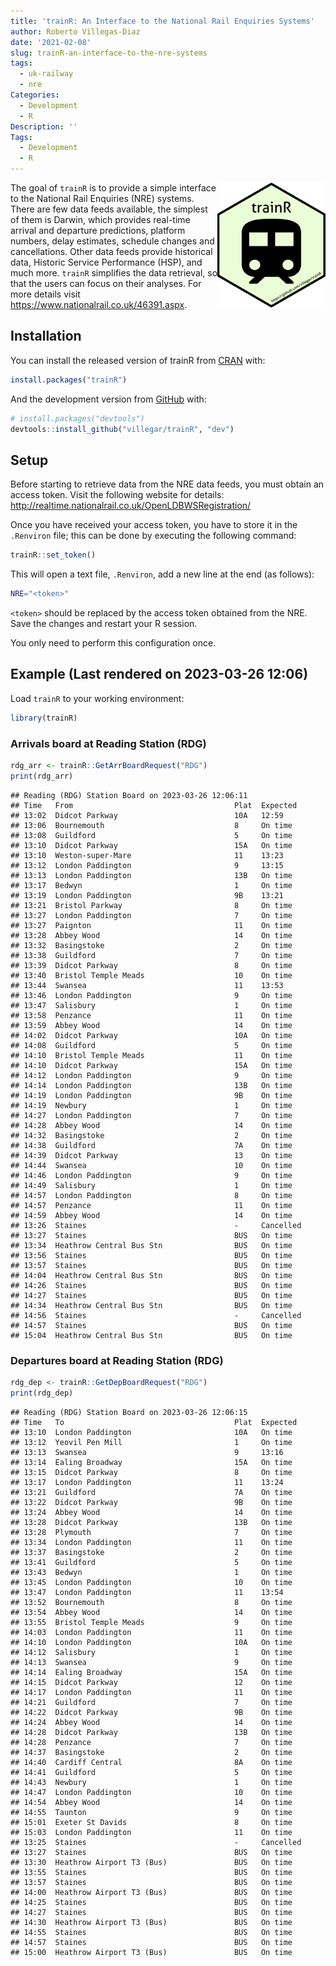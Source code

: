 ```yaml
---
title: 'trainR: An Interface to the National Rail Enquiries Systems'
author: Roberto Villegas-Diaz
date: '2021-02-08'
slug: trainR-an-interface-to-the-nre-systems
tags:
  - uk-railway
  - nre
Categories:
  - Development
  - R
Description: ''
Tags:
  - Development
  - R
---
```


<img src="https://raw.githubusercontent.com/villegar/trainR/main/inst/images/logo.png" alt="logo" align="right" height=200px/>

The goal of `trainR` is to provide a simple interface to the 
National Rail Enquiries (NRE) systems. There are few data feeds 
available, the simplest of them is Darwin, which provides real-time 
arrival and departure predictions, platform numbers, delay estimates, 
schedule changes and cancellations. Other data feeds provide historical 
data, Historic Service Performance (HSP), and much more. `trainR` 
simplifies the data retrieval, so that the users can focus on their 
analyses. For more details visit 
https://www.nationalrail.co.uk/46391.aspx.

## Installation

You can install the released version of trainR from [CRAN](https://CRAN.R-project.org) with:

``` r
install.packages("trainR")
```

And the development version from [GitHub](https://github.com/) with:

``` r
# install.packages("devtools")
devtools::install_github("villegar/trainR", "dev")
```

## Setup
Before starting to retrieve data from the NRE data feeds, you must obtain an access token. 
Visit the following website for details: http://realtime.nationalrail.co.uk/OpenLDBWSRegistration/

Once you have received your access token, you have to store it in the `.Renviron` file; this can be 
done by executing the following command:


```r
trainR::set_token()
```

This will open a text file, `.Renviron`, add a new line at the end (as follows):

```bash
NRE="<token>"
```

`<token>` should be replaced by the access token obtained from the NRE. Save the changes and restart 
your R session.

You only need to perform this configuration once.

## Example (Last rendered on 2023-03-26 12:06)

Load `trainR` to your working environment:

```r
library(trainR)
```

### Arrivals board at Reading Station (RDG)


```r
rdg_arr <- trainR::GetArrBoardRequest("RDG")
print(rdg_arr)
```

```
## Reading (RDG) Station Board on 2023-03-26 12:06:11
## Time   From                                    Plat  Expected
## 13:02  Didcot Parkway                          10A   12:59
## 13:06  Bournemouth                             8     On time
## 13:08  Guildford                               5     On time
## 13:10  Didcot Parkway                          15A   On time
## 13:10  Weston-super-Mare                       11    13:23
## 13:12  London Paddington                       9     13:15
## 13:13  London Paddington                       13B   On time
## 13:17  Bedwyn                                  1     On time
## 13:19  London Paddington                       9B    13:21
## 13:21  Bristol Parkway                         8     On time
## 13:27  London Paddington                       7     On time
## 13:27  Paignton                                11    On time
## 13:28  Abbey Wood                              14    On time
## 13:32  Basingstoke                             2     On time
## 13:38  Guildford                               7     On time
## 13:39  Didcot Parkway                          8     On time
## 13:40  Bristol Temple Meads                    10    On time
## 13:44  Swansea                                 11    13:53
## 13:46  London Paddington                       9     On time
## 13:47  Salisbury                               1     On time
## 13:58  Penzance                                11    On time
## 13:59  Abbey Wood                              14    On time
## 14:02  Didcot Parkway                          10A   On time
## 14:08  Guildford                               5     On time
## 14:10  Bristol Temple Meads                    11    On time
## 14:10  Didcot Parkway                          15A   On time
## 14:12  London Paddington                       9     On time
## 14:14  London Paddington                       13B   On time
## 14:19  London Paddington                       9B    On time
## 14:19  Newbury                                 1     On time
## 14:27  London Paddington                       7     On time
## 14:28  Abbey Wood                              14    On time
## 14:32  Basingstoke                             2     On time
## 14:38  Guildford                               7A    On time
## 14:39  Didcot Parkway                          13    On time
## 14:44  Swansea                                 10    On time
## 14:46  London Paddington                       9     On time
## 14:49  Salisbury                               1     On time
## 14:57  London Paddington                       8     On time
## 14:57  Penzance                                11    On time
## 14:59  Abbey Wood                              14    On time
## 13:26  Staines                                 -     Cancelled
## 13:27  Staines                                 BUS   On time
## 13:34  Heathrow Central Bus Stn                BUS   On time
## 13:56  Staines                                 BUS   On time
## 13:57  Staines                                 BUS   On time
## 14:04  Heathrow Central Bus Stn                BUS   On time
## 14:26  Staines                                 BUS   On time
## 14:27  Staines                                 BUS   On time
## 14:34  Heathrow Central Bus Stn                BUS   On time
## 14:56  Staines                                 -     Cancelled
## 14:57  Staines                                 BUS   On time
## 15:04  Heathrow Central Bus Stn                BUS   On time
```

### Departures board at Reading Station (RDG)


```r
rdg_dep <- trainR::GetDepBoardRequest("RDG")
print(rdg_dep)
```

```
## Reading (RDG) Station Board on 2023-03-26 12:06:15
## Time   To                                      Plat  Expected
## 13:10  London Paddington                       10A   On time
## 13:12  Yeovil Pen Mill                         1     On time
## 13:13  Swansea                                 9     13:16
## 13:14  Ealing Broadway                         15A   On time
## 13:15  Didcot Parkway                          8     On time
## 13:17  London Paddington                       11    13:24
## 13:21  Guildford                               7A    On time
## 13:22  Didcot Parkway                          9B    On time
## 13:24  Abbey Wood                              14    On time
## 13:28  Didcot Parkway                          13B   On time
## 13:28  Plymouth                                7     On time
## 13:34  London Paddington                       11    On time
## 13:37  Basingstoke                             2     On time
## 13:41  Guildford                               5     On time
## 13:43  Bedwyn                                  1     On time
## 13:45  London Paddington                       10    On time
## 13:47  London Paddington                       11    13:54
## 13:52  Bournemouth                             8     On time
## 13:54  Abbey Wood                              14    On time
## 13:55  Bristol Temple Meads                    9     On time
## 14:03  London Paddington                       11    On time
## 14:10  London Paddington                       10A   On time
## 14:12  Salisbury                               1     On time
## 14:13  Swansea                                 9     On time
## 14:14  Ealing Broadway                         15A   On time
## 14:15  Didcot Parkway                          12    On time
## 14:17  London Paddington                       11    On time
## 14:21  Guildford                               7     On time
## 14:22  Didcot Parkway                          9B    On time
## 14:24  Abbey Wood                              14    On time
## 14:28  Didcot Parkway                          13B   On time
## 14:28  Penzance                                7     On time
## 14:37  Basingstoke                             2     On time
## 14:40  Cardiff Central                         8A    On time
## 14:41  Guildford                               5     On time
## 14:43  Newbury                                 1     On time
## 14:47  London Paddington                       10    On time
## 14:54  Abbey Wood                              14    On time
## 14:55  Taunton                                 9     On time
## 15:01  Exeter St Davids                        8     On time
## 15:03  London Paddington                       11    On time
## 13:25  Staines                                 -     Cancelled
## 13:27  Staines                                 BUS   On time
## 13:30  Heathrow Airport T3 (Bus)               BUS   On time
## 13:55  Staines                                 BUS   On time
## 13:57  Staines                                 BUS   On time
## 14:00  Heathrow Airport T3 (Bus)               BUS   On time
## 14:25  Staines                                 BUS   On time
## 14:27  Staines                                 BUS   On time
## 14:30  Heathrow Airport T3 (Bus)               BUS   On time
## 14:55  Staines                                 BUS   On time
## 14:57  Staines                                 BUS   On time
## 15:00  Heathrow Airport T3 (Bus)               BUS   On time
```
